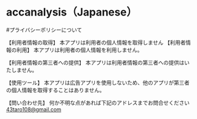# accanalysis（Japanese）

#プライバシーポリシーについて

【利用者情報の取得】
本アプリは利用者の個人情報を取得しません
【利用者情報の利用】
本アプリは利用者の個人情報を利用しません。

【利用者情報の第三者への提供】
本アプリは利用者情報の第三者への提供はいたしません。

【使用ツール】
本アプリは広告アプリを使用しないため、他のアプリが第三者の個人情報を取得することはありません。

【問い合わせ先】
何か不明な点があれば下記のアドレスまでお問合せください
43taro108@gmail.com
